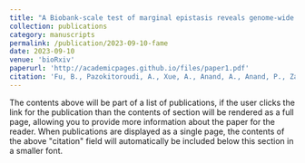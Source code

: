 ```yaml
---
title: "A Biobank-scale test of marginal epistasis reveals genome-wide signals of polygenic epistasis."
collection: publications
category: manuscripts
permalink: /publication/2023-09-10-fame
date: 2023-09-10
venue: 'bioRxiv'
paperurl: 'http://academicpages.github.io/files/paper1.pdf'
citation: 'Fu, B., Pazokitoroudi, A., Xue, A., Anand, A., Anand, P., Zaitlen, N., & Sankararaman, S.'
---
```


The contents above will be part of a list of publications, if the user clicks the link for the publication than the contents of section will be rendered as a full page, allowing you to provide more information about the paper for the reader. When publications are displayed as a single page, the contents of the above "citation" field will automatically be included below this section in a smaller font.
